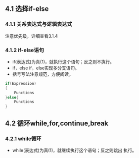 ## 4.1 选择if-else

### 4.1.1 关系表达式与逻辑表达式

注意优先级，详细查看3.1.4

### 4.1.2 if-else语句

* if(表达式)为真(1)，就执行这个语句；反之则不执行。
* if，else if，else实现多分支语句。
* 括号写法注意规范，方便阅读。
~~~c
if(Expression)
{
	Functions
}else{
	Functions
}
~~~

## 4.2 循环while,for,continue,break

### 4.2.1 while循环 
* while(表达式)为真(1)，就继续执行这个语句；反之则跳出 执行。